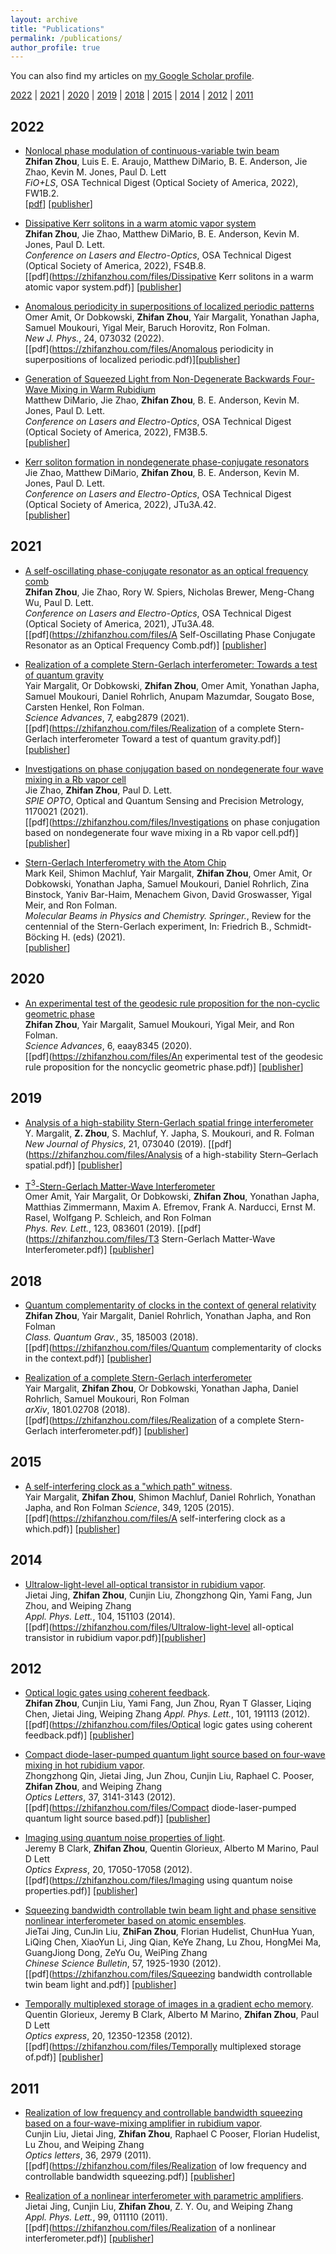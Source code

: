 ```yaml
---
layout: archive
title: "Publications"
permalink: /publications/
author_profile: true
---
```

You can also find my articles on 
<a href="https://scholar.google.com/citations?user=8c-XDMsAAAAJ&hl=en">my Google Scholar profile</a>.

[2022](#year2022) | [2021](#year2021) | [2020](#year2020) | [2019](#year2019) | [2018](year2018) | [2015](#year2015) | [2014](#year2014) | [2012](#year2012) | [2011](#year2011) 

## <a name="year2022"></a> 2022 
* [Nonlocal phase modulation of continuous-variable twin beam](https://zhifanzhou.com/publications/Zhou2022b)                                  
**Zhifan Zhou**, Luis E. E. Araujo, Matthew DiMario, B. E. Anderson, Jie Zhao, Kevin M. Jones, Paul D. Lett                                           
<i> FiO+LS</i>, OSA Technical Digest (Optical Society of America, 2022), FW1B.2.         
[[pdf](https://zhifanzhou.com/files/Fio+LS_Nonlocal_V5.pdf)]
[[publisher](https://opg.optica.org/viewmedia.cfm?uri=FiO-2022-FW1B.2&seq=0)]


* [Dissipative Kerr solitons in a warm atomic vapor system](https://zhifanzhou.com/publications/Zhou2022a)                                  
**Zhifan Zhou**, Jie Zhao, Matthew DiMario, B. E. Anderson, Kevin M. Jones, Paul D. Lett.                                             
<i> Conference on Lasers and Electro-Optics</i>, OSA Technical Digest (Optical Society of America, 2022), FS4B.8.         
[[pdf](https://zhifanzhou.com/files/Dissipative Kerr solitons in a warm atomic vapor system.pdf)]
[[publisher](https://opg.optica.org/view_article.cfm?gotourl=https%3A%2F%2Fopg%2Eoptica%2Eorg%2FDirectPDFAccess%2F9049A8A2%2DAF1A%2D4655%2D81FD358BC729E991%5F484797%2FCLEO%5FQELS%2D2022%2DFS4B%2E8%2Epdf%3Fda%3D1%26id%3D484797%26uri%3DCLEO%5FQELS%2D2022%2DFS4B%2E8%26seq%3D0%26mobile%3Dno&org=University%20of%20Maryland%20McKeldin%20Library)]

* [Anomalous periodicity in superpositions of localized periodic patterns](https://zhifanzhou.com/publications/Amit2022)                                  
Omer Amit, Or Dobkowski, **Zhifan Zhou**, Yair Margalit, Yonathan Japha, Samuel Moukouri, Yigal Meir, Baruch Horovitz, Ron Folman.                                               
<i>New J. Phys.</i>,  24, 073032 (2022).   
[[pdf](https://zhifanzhou.com/files/Anomalous periodicity in superpositions of localized periodic.pdf)][[publisher](https://iopscience.iop.org/article/10.1088/1367-2630/ac7cff/pdf)]

* [Generation of Squeezed Light from Non-Degenerate Backwards Four-Wave Mixing in Warm Rubidium](https://zhifanzhou.com/publications/DiMario2022)                            
Matthew DiMario, Jie Zhao, **Zhifan Zhou**, B. E. Anderson, Kevin M. Jones, Paul D. Lett.                                             
<i> Conference on Lasers and Electro-Optics</i>, OSA Technical Digest (Optical Society of America, 2022), FM3B.5.         
[[publisher](https://opg.optica.org/view_article.cfm?gotourl=https%3A%2F%2Fopg%2Eoptica%2Eorg%2FDirectPDFAccess%2FB32882D3%2DBF55%2D4CAF%2D807E44C3CBBD0426%5F484719%2FCLEO%5FQELS%2D2022%2DFM3B%2E5%2Epdf%3Fda%3D1%26id%3D484719%26uri%3DCLEO%5FQELS%2D2022%2DFM3B%2E5%26seq%3D0%26mobile%3Dno&org=University%20of%20Maryland%20McKeldin%20Library)]

* [Kerr soliton formation in nondegenerate phase-conjugate resonators](https://zhifanzhou.com/publications/Zhao2022)                   
Jie Zhao, Matthew DiMario, **Zhifan Zhou**, B. E. Anderson, Kevin M. Jones, Paul D. Lett.                                                 
<i> Conference on Lasers and Electro-Optics</i>, OSA Technical Digest (Optical Society of America, 2022), JTu3A.42.         
[[publisher](https://opg.optica.org/view_article.cfm?gotourl=https%3A%2F%2Fopg%2Eoptica%2Eorg%2FDirectPDFAccess%2FB79F4661%2DFDBD%2D4BBA%2D96E36E7EA08C6F9D%5F482619%2FCLEO%5FAT%2D2022%2DJTu3A%2E42%2Epdf%3Fda%3D1%26id%3D482619%26uri%3DCLEO%5FAT%2D2022%2DJTu3A%2E42%26seq%3D0%26mobile%3Dno&org=University%20of%20Maryland%20McKeldin%20Library)]


## <a name="year2021"></a> 2021  
* [A self-oscillating phase-conjugate resonator as an optical frequency comb](https://zhifanzhou.com/publications/Zhou2021)                  
**Zhifan Zhou**, Jie Zhao, Rory W. Spiers, Nicholas Brewer, Meng-Chang Wu, Paul D. Lett.                                                 
<i> Conference on Lasers and Electro-Optics</i>, OSA Technical Digest (Optical Society of America, 2021), JTu3A.48.         
[[pdf](https://zhifanzhou.com/files/A Self-Oscillating Phase Conjugate Resonator as an Optical Frequency Comb.pdf)]
[[publisher](https://opg.optica.org/view_article.cfm?gotourl=https%3A%2F%2Fopg%2Eoptica%2Eorg%2FDirectPDFAccess%2F62A8CE41%2D40BF%2D4F4B%2D82D6C6FA346AAF76%5F454458%2FCLEO%5FAT%2D2021%2DJTu3A%2E48%2Epdf%3Fda%3D1%26id%3D454458%26uri%3DCLEO%5FAT%2D2021%2DJTu3A%2E48%26seq%3D0%26mobile%3Dno&org=University%20of%20Maryland%20McKeldin%20Library)]

* [Realization of a complete Stern-Gerlach interferometer: Towards a test of quantum gravity](https://zhifanzhou.com/publications/Magalit2021)                  
Yair Margalit, Or Dobkowski, **Zhifan Zhou**, Omer Amit, Yonathan Japha, Samuel Moukouri, Daniel Rohrlich, Anupam Mazumdar, Sougato Bose, Carsten Henkel, Ron Folman.                               
<i>Science Advances</i>, 7, eabg2879 (2021).        
[[pdf](https://zhifanzhou.com/files/Realization of a complete Stern-Gerlach interferometer Toward a test of quantum gravity.pdf)]
[[publisher](https://www.science.org/doi/10.1126/sciadv.abg2879)]

* [Investigations on phase conjugation based on nondegenerate four wave mixing in a Rb vapor cell](https://zhifanzhou.com/publications/Zhao2021)              
Jie Zhao, **Zhifan Zhou**, Paul D. Lett.                                                 
<i>SPIE OPTO</i>, Optical and Quantum Sensing and Precision Metrology, 1170021 (2021).  
[[pdf](https://zhifanzhou.com/files/Investigations on phase conjugation based on nondegenerate four wave mixing in a Rb vapor cell.pdf)]
[[publisher](https://www.spiedigitallibrary.org/conference-proceedings-of-spie/11700/1170021/Investigations-on-phase-conjugation-based-on-nondegenerate-four-wave-mixing/10.1117/12.2586674.short)]

* [Stern-Gerlach Interferometry with the Atom Chip](https://zhifanzhou.com/publications/Keil2021)            
Mark Keil, Shimon Machluf, Yair Margalit, **Zhifan Zhou**, Omer Amit, Or Dobkowski, Yonathan Japha, Samuel Moukouri, Daniel Rohrlich, Zina Binstock, Yaniv Bar-Haim, Menachem Givon, David Groswasser, Yigal Meir, and Ron Folman.                                                       
<i>Molecular Beams in Physics and Chemistry. Springer.</i>, Review for the centennial of the Stern-Gerlach experiment, In: Friedrich B., Schmidt-Böcking H. (eds)  (2021).   
[[publisher](https://link.springer.com/chapter/10.1007%2F978-3-030-63963-1_14)]

## <a name="year2020"></a> 2020  
* [An experimental test of the geodesic rule proposition for the non-cyclic geometric phase](https://zhifanzhou.com/publications/Zhou2020)           
**Zhifan Zhou**, Yair Margalit, Samuel Moukouri, Yigal Meir, and Ron Folman.                                                
<i>Science Advances</i>, 6, eaay8345 (2020).        
[[pdf](https://zhifanzhou.com/files/An experimental test of the geodesic rule proposition for the noncyclic geometric phase.pdf)]
[[publisher](https://www.science.org/doi/10.1126/sciadv.aay8345)]

## <a name="year2019"></a> 2019 
* [Analysis of a high-stability Stern-Gerlach spatial fringe interferometer](https://zhifanzhou.com/publications/Margalit2019)             
Y. Margalit, **Z. Zhou**, S. Machluf, Y. Japha, S. Moukouri, and R. Folman
<i>New Journal of Physics</i>, 21, 073040 (2019). 
[[pdf](https://zhifanzhou.com/files/Analysis of a high-stability Stern–Gerlach spatial.pdf)]
[[publisher](https://iopscience.iop.org/article/10.1088/1367-2630/ab2fdc/meta)]

* [T${^3}$-Stern-Gerlach Matter-Wave Interferometer](https://zhifanzhou.com/publications/Amit2019)              
Omer Amit, Yair Margalit, Or Dobkowski, **Zhifan Zhou**, Yonathan Japha, Matthias Zimmermann, Maxim A. Efremov, Frank A. Narducci, Ernst M. Rasel, Wolfgang P. Schleich, and Ron Folman         
<i>Phys. Rev. Lett.</i>, 123, 083601 (2019).
[[pdf](https://zhifanzhou.com/files/T3 Stern-Gerlach Matter-Wave Interferometer.pdf)]
[[publisher](https://journals.aps.org/prl/abstract/10.1103/PhysRevLett.123.083601)]

## <a name="year2018"></a> 2018 
* [Quantum complementarity of clocks in the context of general relativity](https://zhifanzhou.com/publications/Zhou2018)               
**Zhifan Zhou**, Yair Margalit, Daniel Rohrlich, Yonathan Japha, and Ron Folman  
<i>Class. Quantum Grav.</i>, 35, 185003 (2018).        
[[pdf](https://zhifanzhou.com/files/Quantum complementarity of clocks in the context.pdf)]
[[publisher](https://iopscience.iop.org/article/10.1088/1361-6382/aad56b)]

* [Realization of a complete Stern-Gerlach interferometer](https://zhifanzhou.com/publications/Margalit2018)               
Yair Margalit, **Zhifan Zhou**, Or Dobkowski, Yonathan Japha, Daniel Rohrlich, Samuel Moukouri, Ron Folman                                                                                     
<i>arXiv</i>, 1801.02708 (2018).                                
[[pdf](https://zhifanzhou.com/files/Realization of a complete Stern-Gerlach interferometer.pdf)]
[[publisher](https://arxiv.org/abs/1801.02708)]

## <a name="year2015"></a> 2015  
* [A self-interfering clock as a "which path" witness](https://zhifanzhou.com/publications/Magalit2015).     
Yair Margalit, **Zhifan Zhou**, Shimon Machluf, Daniel Rohrlich, Yonathan Japha, and Ron Folman 
<i>Science</i>, 349, 1205 (2015).   
[[pdf](https://zhifanzhou.com/files/A self-interfering clock as a which.pdf)]
[[publisher](https://www.science.org/doi/10.1126/science.aac6498)]

## <a name="year2014"></a> 2014 
 * [Ultralow-light-level all-optical transistor in rubidium vapor](https://zhifanzhou.com/publications/Jing2014).                    
Jietai Jing, **Zhifan Zhou**, Cunjin Liu, Zhongzhong Qin, Yami Fang, Jun Zhou, and Weiping Zhang                                                                                                              
<i>Appl. Phys. Lett.</i>, 104, 151103 (2014).   
[[pdf](https://zhifanzhou.com/files/Ultralow-light-level all-optical transistor in rubidium vapor.pdf)][[publisher](https://aip.scitation.org/doi/full/10.1063/1.4871384)] 

## <a name="year2012"></a> 2012 
 * [Optical logic gates using coherent feedback](https://zhifanzhou.com/publications/Zhou2012).     
**Zhifan Zhou**, Cunjin Liu, Yami Fang, Jun Zhou, Ryan T Glasser, Liqing Chen, Jietai Jing, Weiping Zhang
<i>Appl. Phys. Lett.</i>, 101, 191113 (2012).          
[[pdf](https://zhifanzhou.com/files/Optical logic gates using coherent feedback.pdf)]
[[publisher](https://aip.scitation.org/doi/10.1063/1.4767133)] 

 * [Compact diode-laser-pumped quantum light source based on four-wave mixing in hot rubidium vapor](https://zhifanzhou.com/publications/Qin2012).                  
Zhongzhong Qin, Jietai Jing, Jun Zhou, Cunjin Liu, Raphael C. Pooser, **Zhifan Zhou**, and Weiping Zhang                                                                                                          
<i>Optics Letters</i>, 37, 3141-3143 (2012).      
[[pdf](https://zhifanzhou.com/files/Compact diode-laser-pumped quantum light source based.pdf)]
[[publisher](https://opg.optica.org/ol/fulltext.cfm?uri=ol-37-15-3141&id=240021)] 

 * [Imaging using quantum noise properties of light](https://zhifanzhou.com/publications/Clark2012).     
Jeremy B Clark, **Zhifan Zhou**, Quentin Glorieux, Alberto M Marino, Paul D Lett                        
<i>Optics Express</i>, 20, 17050-17058 (2012).   
[[pdf](https://zhifanzhou.com/files/Imaging using quantum noise properties.pdf)]
[[publisher](https://opg.optica.org/oe/fulltext.cfm?uri=oe-20-15-17050&id=239799)] 

 * [Squeezing bandwidth controllable twin beam light and phase sensitive nonlinear interferometer based on atomic ensembles](https://zhifanzhou.com/publications/Jing2012).     
JieTai Jing, CunJin Liu, **ZhiFan Zhou**, Florian Hudelist, ChunHua Yuan, LiQing Chen, XiaoYun Li, Jing Qian, KeYe Zhang, Lu Zhou, HongMei Ma, GuangJiong Dong, ZeYu Ou, WeiPing Zhang                          
<i>Chinese Science Bulletin</i>, 57, 1925-1930 (2012).                                           
[[pdf](https://zhifanzhou.com/files/Squeezing bandwidth controllable twin beam light and.pdf)]
[[publisher](https://link.springer.com/article/10.1007/s11434-012-5101-7)] 

 * [Temporally multiplexed storage of images in a gradient echo memory](https://zhifanzhou.com/publications/Zhou2012).                         
Quentin Glorieux, Jeremy B Clark, Alberto M Marino, **Zhifan Zhou**, Paul D Lett                        
<i>Optics express</i>, 20, 12350-12358 (2012).      
[[pdf](https://zhifanzhou.com/files/Temporally multiplexed storage of.pdf)]
[[publisher](https://opg.optica.org/oe/fulltext.cfm?uri=oe-20-11-12350&id=233381)] 

## <a name="year2011"></a> 2011 
 * [Realization of low frequency and controllable bandwidth squeezing based on a four-wave-mixing amplifier in rubidium vapor](https://zhifanzhou.com/publications/Liu2011).                 
Cunjin Liu, Jietai Jing, **Zhifan Zhou**, Raphael C Pooser, Florian Hudelist, Lu Zhou, and Weiping Zhang                         
<i>Optics letters</i>, 36, 2979 (2011).      
[[pdf](https://zhifanzhou.com/files/Realization of low frequency and controllable bandwidth squeezing.pdf)]
[[publisher](https://opg.optica.org/ol/fulltext.cfm?uri=ol-36-15-2979&id=221205)] 

 * [Realization of a nonlinear interferometer with parametric amplifiers](https://zhifanzhou.com/publications/Jing2011).                      
Jietai Jing, Cunjin Liu, **Zhifan Zhou**, Z. Y. Ou, and Weiping Zhang                        
<i>Appl. Phys. Lett.</i>, 99, 011110 (2011).    
[[pdf](https://zhifanzhou.com/files/Realization of a nonlinear interferometer.pdf)]
[[publisher](https://aip.scitation.org/doi/10.1063/1.3606549)] 